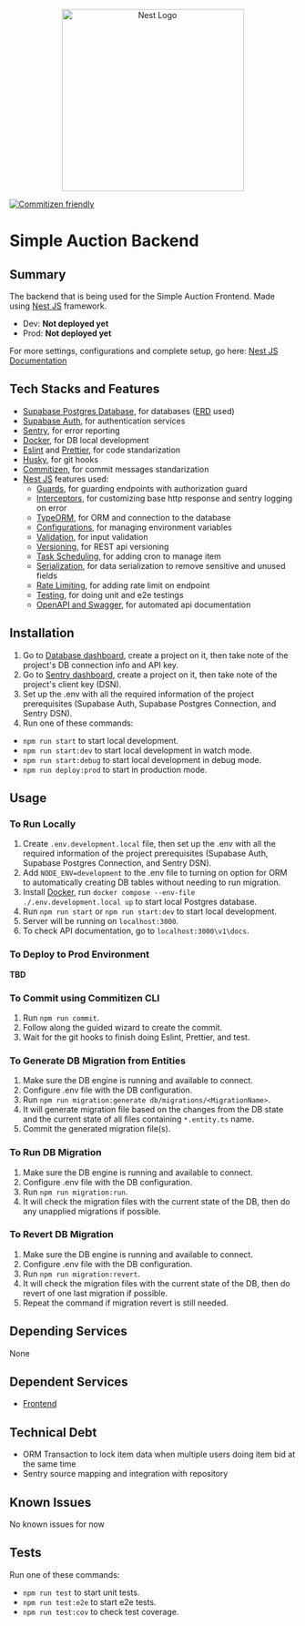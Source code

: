 <p align="center">
  <a href="http://nestjs.com/" target="blank"><img src="https://nestjs.com/img/logo_text.svg" width="320" alt="Nest Logo" /></a>
</p>

[![Commitizen friendly](https://img.shields.io/badge/commitizen-friendly-brightgreen.svg)](http://commitizen.github.io/cz-cli/)

# Simple Auction Backend

## Summary

The backend that is being used for the Simple Auction Frontend. Made using [Nest JS](https://nestjs.com) framework.

- Dev: **Not deployed yet**
- Prod: **Not deployed yet**

For more settings, configurations and complete setup, go here: [Nest JS Documentation](https://docs.nestjs.com/)

## Tech Stacks and Features

- [Supabase Postgres Database](https://supabase.com/database), for databases ([ERD](https://lucid.app/lucidchart/de502dff-3f1f-414e-aac9-fe0992d3d019/edit?viewport_loc=351%2C-76%2C1023%2C1224%2C0_0&invitationId=inv_4603624c-56cd-4182-847d-e7931ba07fef) used)
- [Supabase Auth](https://supabase.com/auth), for authentication services
- [Sentry](https://sentry.io/), for error reporting
- [Docker](https://www.docker.com/), for DB local development
- [Eslint](https://eslint.org/) and [Prettier](https://prettier.io/), for code standarization
- [Husky](https://typicode.github.io/husky/), for git hooks
- [Commitizen](https://github.com/commitizen/cz-cli), for commit messages standarization
- [Nest JS](https://docs.nestjs.com/) features used:
  - [Guards](https://docs.nestjs.com/guards), for guarding endpoints with authorization guard
  - [Interceptors](https://docs.nestjs.com/interceptors), for customizing base http response and sentry logging on error
  - [TypeORM](https://docs.nestjs.com/recipes/sql-typeorm), for ORM and connection to the database
  - [Configurations](https://docs.nestjs.com/techniques/configuration), for managing environment variables
  - [Validation](https://docs.nestjs.com/techniques/validation), for input validation
  - [Versioning](https://docs.nestjs.com/techniques/versioning), for REST api versioning
  - [Task Scheduling](https://docs.nestjs.com/techniques/task-scheduling), for adding cron to manage item
  - [Serialization](https://docs.nestjs.com/techniques/serialization), for data serialization to remove sensitive and unused fields
  - [Rate Limiting](https://docs.nestjs.com/security/rate-limiting), for adding rate limit on endpoint
  - [Testing](https://docs.nestjs.com/fundamentals/testing), for doing unit and e2e testings
  - [OpenAPI and Swagger](https://docs.nestjs.com/openapi/introduction), for automated api documentation

## Installation

1. Go to [Database dashboard](https://app.supabase.com/projects), create a project on it, then take note of the project's DB connection info and API key.
2. Go to [Sentry dashboard](https://sentry.io/), create a project on it, then take note of the project's client key (DSN).
3. Set up the .env with all the required information of the project prerequisites (Supabase Auth, Supabase Postgres Connection, and Sentry DSN).
4. Run one of these commands:

- `npm run start` to start local development.
- `npm run start:dev` to start local development in watch mode.
- `npm run start:debug` to start local development in debug mode.
- `npm run deploy:prod` to start in production mode.

## Usage

### To Run Locally

1. Create `.env.development.local` file, then set up the .env with all the required information of the project prerequisites (Supabase Auth, Supabase Postgres Connection, and Sentry DSN).
2. Add `NODE_ENV=development` to the .env file to turning on option for ORM to automatically creating DB tables without needing to run migration.
3. Install [Docker](https://www.docker.com/), run `docker compose --env-file ./.env.development.local up` to start local Postgres database.
4. Run `npm run start` or `npm run start:dev` to start local development.
5. Server will be running on `localhost:3000`.
6. To check API documentation, go to `localhost:3000\v1\docs`.

### To Deploy to Prod Environment

**TBD**

### To Commit using Commitizen CLI

1. Run `npm run commit`.
2. Follow along the guided wizard to create the commit.
3. Wait for the git hooks to finish doing Eslint, Prettier, and test.

### To Generate DB Migration from Entities

1. Make sure the DB engine is running and available to connect.
2. Configure .env file with the DB configuration.
3. Run `npm run migration:generate db/migrations/<MigrationName>`.
4. It will generate migration file based on the changes from the DB state and the current state of all files containing `*.entity.ts` name.
5. Commit the generated migration file(s).

### To Run DB Migration

1. Make sure the DB engine is running and available to connect.
2. Configure .env file with the DB configuration.
3. Run `npm run migration:run`.
4. It will check the migration files with the current state of the DB, then do any unapplied migrations if possible.

### To Revert DB Migration

1. Make sure the DB engine is running and available to connect.
2. Configure .env file with the DB configuration.
3. Run `npm run migration:revert`.
4. It will check the migration files with the current state of the DB, then do revert of one last migration if possible.
5. Repeat the command if migration revert is still needed.

## Depending Services

None

## Dependent Services

- [Frontend](https://github.com/Mr777Nick/simple-auction-next)

## Technical Debt

- ORM Transaction to lock item data when multiple users doing item bid at the same time
- Sentry source mapping and integration with repository

## Known Issues

No known issues for now

## Tests

Run one of these commands:

- `npm run test` to start unit tests.
- `npm run test:e2e` to start e2e tests.
- `npm run test:cov` to check test coverage.
